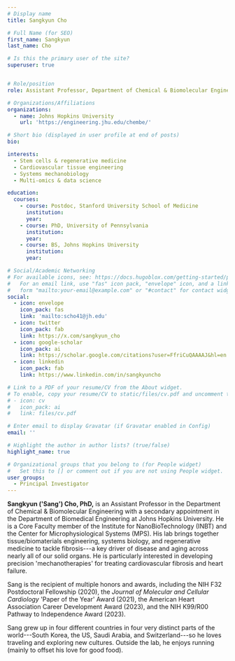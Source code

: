 ```yaml
---
# Display name
title: Sangkyun Cho

# Full Name (for SEO)
first_name: Sangkyun
last_name: Cho

# Is this the primary user of the site?
superuser: true


# Role/position
role: Assistant Professor, Department of Chemical & Biomolecular Engineering, and Biomedical Engineering (secondary)

# Organizations/Affiliations
organizations:
  - name: Johns Hopkins University
    url: 'https://engineering.jhu.edu/chembe/'

# Short bio (displayed in user profile at end of posts)
bio: 

interests:
  - Stem cells & regenerative medicine
  - Cardiovascular tissue engineering
  - Systems mechanobiology
  - Multi-omics & data science

education:
  courses:
    - course: Postdoc, Stanford University School of Medicine
      institution: 
      year: 
    - course: PhD, University of Pennsylvania
      institution: 
      year: 
    - course: BS, Johns Hopkins University
      institution: 
      year: 

# Social/Academic Networking
# For available icons, see: https://docs.hugoblox.com/getting-started/page-builder/#icons
#   For an email link, use "fas" icon pack, "envelope" icon, and a link in the
#   form "mailto:your-email@example.com" or "#contact" for contact widget.
social:
  - icon: envelope
    icon_pack: fas
    link: 'mailto:scho41@jh.edu'
  - icon: twitter
    icon_pack: fab
    link: https://x.com/sangkyun_cho
  - icon: google-scholar
    icon_pack: ai
    link: https://scholar.google.com/citations?user=FfriCuQAAAAJ&hl=en
  - icon: linkedin
    icon_pack: fab
    link: https://www.linkedin.com/in/sangkyuncho

# Link to a PDF of your resume/CV from the About widget.
# To enable, copy your resume/CV to static/files/cv.pdf and uncomment the lines below.
# - icon: cv
#   icon_pack: ai
#   link: files/cv.pdf

# Enter email to display Gravatar (if Gravatar enabled in Config)
email: ''

# Highlight the author in author lists? (true/false)
highlight_name: true

# Organizational groups that you belong to (for People widget)
#   Set this to [] or comment out if you are not using People widget.
user_groups:
  - Principal Investigator
---
```



**Sangkyun ('Sang') Cho, PhD,** is an Assistant Professor in the Department of Chemical & Biomolecular Engineering with a secondary appointment in the Department of Biomedical Engineering at Johns Hopkins University. He is a Core Faculty member of the Institute for NanoBioTechnology (INBT) and the Center for Microphysiological Systems (MPS). His lab brings together tissue/biomaterials engineering, systems biology, and regenerative medicine to tackle fibrosis---a key driver of disease and aging across nearly all of our solid organs. He is particularly interested in developing precision 'mechanotherapies' for treating cardiovascular fibrosis and heart failure.

Sang is the recipient of multiple honors and awards, including the NIH F32 Postdoctoral Fellowship (2020), the _Journal of Molecular and Cellular Cardiology_ 'Paper of the Year' Award (2021), the American Heart Association Career Development Award (2023), and the NIH K99/R00 Pathway to Independence Award (2023).

Sang grew up in four different countries in four very distinct parts of the world---South Korea, the US, Saudi Arabia, and Switzerland---so he loves traveling and exploring new cultures. Outside the lab, he enjoys running (mainly to offset his love for good food). 
